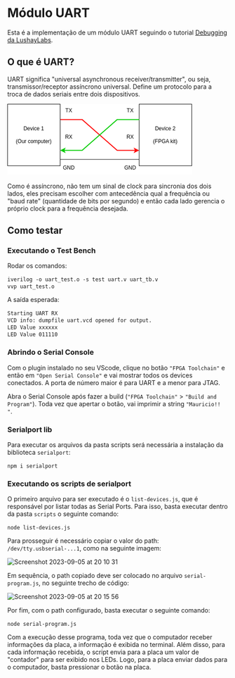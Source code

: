# Módulo UART

Esta é a implementação de um módulo UART seguindo o tutorial [Debugging da LushayLabs](https://learn.lushaylabs.com/tang-nano-9k-debugging/).

## O que é UART?

UART significa "universal asynchronous receiver/transmitter", ou seja, transmissor/receptor assíncrono universal. Define um protocolo para a troca de dados seriais entre dois dispositivos.

![Protocolo UART](/demo/uart/UART.drawio.png)

Como é assíncrono, não tem um sinal de clock para sincronia dos dois lados, eles precisam escolher com antecedência qual a frequência ou "baud rate" (quantidade de bits por segundo) e então cada lado gerencia o próprio clock para a frequência desejada.


## Como testar

### Executando o Test Bench

Rodar os comandos:
```
iverilog -o uart_test.o -s test uart.v uart_tb.v
vvp uart_test.o
```

A saída esperada:
```
Starting UART RX
VCD info: dumpfile uart.vcd opened for output.
LED Value xxxxxx
LED Value 011110
```

### Abrindo o Serial Console

Com o plugin instalado no seu VScode, clique no botão `"FPGA Toolchain"` e então em `"Open Serial Console"` e vai mostrar todos os devices conectados. A porta de número maior é para UART e a menor para JTAG.

Abra o Serial Console após fazer a build (`"FPGA Toolchain"` > `"Build and Program"`). Toda vez que apertar o botão, vai imprimir a string `"Mauricio!! "`.

### Serialport lib

Para executar os arquivos da pasta scripts será necessária a instalação da biblioteca `serialport`:

```
npm i serialport
```

### Executando os scripts de serialport

O primeiro arquivo para ser executado é o `list-devices.js`, que é responsável por listar todas as Serial Ports. Para isso, basta executar dentro da pasta `scripts` o seguinte comando:

```
node list-devices.js
```

Para prosseguir é necessário copiar o valor do path: `/dev/tty.usbserial-...1`, como na seguinte imagem:

<img width="278" alt="Screenshot 2023-09-05 at 20 10 31" src="https://github.com/izumizawa/mc851/assets/25368628/1627518a-953a-4839-bf7c-d24636d682ad">

Em sequência, o path copiado deve ser colocado no arquivo `serial-program.js`, no seguinte trecho de código:

<img width="288" alt="Screenshot 2023-09-05 at 20 15 56" src="https://github.com/izumizawa/mc851/assets/25368628/136743e7-3846-4c81-8b6b-daf976432e6c">


Por fim, com o path configurado, basta executar o seguinte comando:

```
node serial-program.js
```

Com a execução desse programa, toda vez que o computador receber informações da placa, a informação é exibida no terminal. Além disso, para cada informação recebida, o script envia para a placa um valor de "contador" para ser exibido nos LEDs. Logo, para a placa enviar dados para o computador, basta pressionar o botão na placa.
